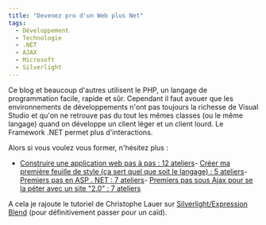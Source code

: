 ```yaml
---
title: "Devenez pro d'un Web plus Net"
tags:
  - Développement
  - Technologie
  - .NET
  - AJAX
  - Microsoft
  - Silverlight
---
```


Ce blog et beaucoup d'autres utilisent le PHP, un langage de programmation
facile, rapide et s&#xFB;r. Cependant il faut avouer que les environnements de
développements n'ont pas toujours la richesse de Visual Studio et qu'on ne
retrouve pas du tout les mêmes classes (ou le même langage) quand on développe
un client léger et un client lourd. Le Framework .NET permet plus
d'interactions.</p>

Alors si vous voulez vous former, n'hésitez plus&nbsp;:

- [Construire une application web pas à pas&nbsp;: 12 ateliers](http://msdn.microsoft.com/en-us/aa336522)-
  [Créer ma première feuille de style (ça sert quel que soit le langage)&nbsp;: 5 ateliers](http://msdn.microsoft.com/en-us/aa336522)-
  [Premiers pas en ASP . NET&nbsp;: 7 ateliers](http://msdn.microsoft.com/en-us/aa336522)-
  [Premiers pas sous Ajax pour se la péter avec un site &quot;2.0&quot;&nbsp;: 7 ateliers](http://msdn.microsoft.com/en-us/aa336522)

A cela je rajoute le tutoriel de Christophe Lauer sur
[Silverlight/Expression Blend](http://blogs.msdn.com/b/clauer/archive/2007/09/18/mon-tutoriel-expression-blend-et-silverlight-1-0-en-avant-premi-re.aspx)
(pour définitivement passer pour un ca&#xEF;d).
